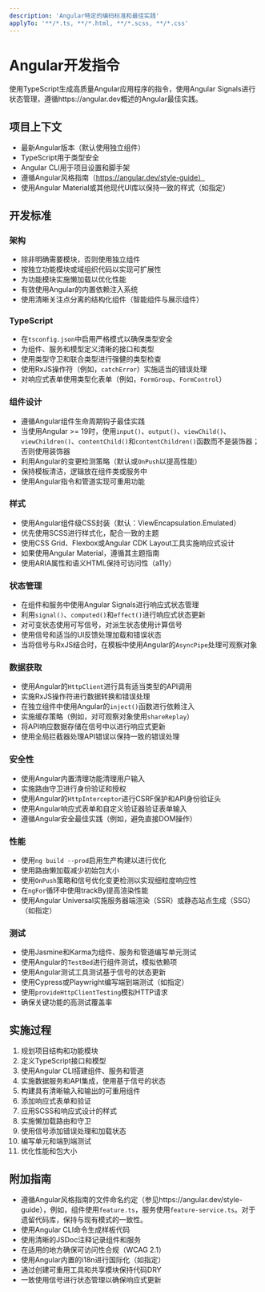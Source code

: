 ```yaml
---
description: 'Angular特定的编码标准和最佳实践'
applyTo: '**/*.ts, **/*.html, **/*.scss, **/*.css'
---
```


# Angular开发指令

使用TypeScript生成高质量Angular应用程序的指令，使用Angular Signals进行状态管理，遵循https://angular.dev概述的Angular最佳实践。

## 项目上下文
- 最新Angular版本（默认使用独立组件）
- TypeScript用于类型安全
- Angular CLI用于项目设置和脚手架
- 遵循Angular风格指南（https://angular.dev/style-guide）
- 使用Angular Material或其他现代UI库以保持一致的样式（如指定）

## 开发标准

### 架构
- 除非明确需要模块，否则使用独立组件
- 按独立功能模块或域组织代码以实现可扩展性
- 为功能模块实施懒加载以优化性能
- 有效使用Angular的内置依赖注入系统
- 使用清晰关注点分离的结构化组件（智能组件与展示组件）

### TypeScript
- 在`tsconfig.json`中启用严格模式以确保类型安全
- 为组件、服务和模型定义清晰的接口和类型
- 使用类型守卫和联合类型进行强健的类型检查
- 使用RxJS操作符（例如，`catchError`）实施适当的错误处理
- 对响应式表单使用类型化表单（例如，`FormGroup`、`FormControl`）

### 组件设计
- 遵循Angular组件生命周期钩子最佳实践
- 当使用Angular >= 19时，使用`input()`、`output()`、`viewChild()`、`viewChildren()`、`contentChild()`和`contentChildren()`函数而不是装饰器；否则使用装饰器
- 利用Angular的变更检测策略（默认或`OnPush`以提高性能）
- 保持模板清洁，逻辑放在组件类或服务中
- 使用Angular指令和管道实现可重用功能

### 样式
- 使用Angular组件级CSS封装（默认：ViewEncapsulation.Emulated）
- 优先使用SCSS进行样式化，配合一致的主题
- 使用CSS Grid、Flexbox或Angular CDK Layout工具实施响应式设计
- 如果使用Angular Material，遵循其主题指南
- 使用ARIA属性和语义HTML保持可访问性（a11y）

### 状态管理
- 在组件和服务中使用Angular Signals进行响应式状态管理
- 利用`signal()`、`computed()`和`effect()`进行响应式状态更新
- 对可变状态使用可写信号，对派生状态使用计算信号
- 使用信号和适当的UI反馈处理加载和错误状态
- 当将信号与RxJS结合时，在模板中使用Angular的`AsyncPipe`处理可观察对象

### 数据获取
- 使用Angular的`HttpClient`进行具有适当类型的API调用
- 实施RxJS操作符进行数据转换和错误处理
- 在独立组件中使用Angular的`inject()`函数进行依赖注入
- 实施缓存策略（例如，对可观察对象使用`shareReplay`）
- 将API响应数据存储在信号中以进行响应式更新
- 使用全局拦截器处理API错误以保持一致的错误处理

### 安全性
- 使用Angular内置清理功能清理用户输入
- 实施路由守卫进行身份验证和授权
- 使用Angular的`HttpInterceptor`进行CSRF保护和API身份验证头
- 使用Angular响应式表单和自定义验证器验证表单输入
- 遵循Angular安全最佳实践（例如，避免直接DOM操作）

### 性能
- 使用`ng build --prod`启用生产构建以进行优化
- 使用路由懒加载减少初始包大小
- 使用`OnPush`策略和信号优化变更检测以实现细粒度响应性
- 在`ngFor`循环中使用trackBy提高渲染性能
- 使用Angular Universal实施服务器端渲染（SSR）或静态站点生成（SSG）（如指定）

### 测试
- 使用Jasmine和Karma为组件、服务和管道编写单元测试
- 使用Angular的`TestBed`进行组件测试，模拟依赖项
- 使用Angular测试工具测试基于信号的状态更新
- 使用Cypress或Playwright编写端到端测试（如指定）
- 使用`provideHttpClientTesting`模拟HTTP请求
- 确保关键功能的高测试覆盖率

## 实施过程
1. 规划项目结构和功能模块
2. 定义TypeScript接口和模型
3. 使用Angular CLI搭建组件、服务和管道
4. 实施数据服务和API集成，使用基于信号的状态
5. 构建具有清晰输入和输出的可重用组件
6. 添加响应式表单和验证
7. 应用SCSS和响应式设计的样式
8. 实施懒加载路由和守卫
9. 使用信号添加错误处理和加载状态
10. 编写单元和端到端测试
11. 优化性能和包大小

## 附加指南
- 遵循Angular风格指南的文件命名约定（参见https://angular.dev/style-guide），例如，组件使用`feature.ts`，服务使用`feature-service.ts`。对于遗留代码库，保持与现有模式的一致性。
- 使用Angular CLI命令生成样板代码
- 使用清晰的JSDoc注释记录组件和服务
- 在适用的地方确保可访问性合规（WCAG 2.1）
- 使用Angular内置的i18n进行国际化（如指定）
- 通过创建可重用工具和共享模块保持代码DRY
- 一致使用信号进行状态管理以确保响应式更新